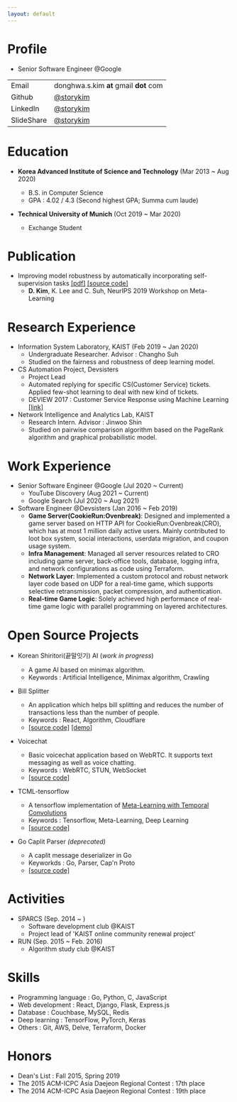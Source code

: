 ```yaml
---
layout: default
---
```

# Profile
* Senior Software Engineer @Google

|         |           |
|:-------------|:------------------|
| Email           | donghwa.s.kim **at** gmail **dot** com  |
| Github | [@storykim](https://github.com/storykim)   |
| LinkedIn           | [@storykim](https://linkedin.com/in/storykim)      |
| SlideShare           | [@storykim](https://www.slideshare.net/storykim) |

# Education
* **Korea Advanced Institute of Science and Technology** (Mar 2013 ~ Aug 2020)
  * B.S. in Computer Science
  * GPA : 4.02 / 4.3 (Second highest GPA; Summa cum laude)

* **Technical University of Munich** (Oct 2019 ~ Mar 2020)
  * Exchange Student

# Publication
* Improving model robustness by automatically incorporating self-supervision tasks [[pdf]](http://metalearning.ml/2019/papers/metalearn2019-kim.pdf) [[source code]](https://github.com/storykim/robustness-self-supervision)
  * **D. Kim**, K. Lee and C. Suh, NeurIPS 2019 Workshop on Meta-Learning

# Research Experience
* Information System Laboratory, KAIST (Feb 2019 ~ Jan 2020)
  * Undergraduate Researcher. Advisor : Changho Suh
  * Studied on the fairness and robustness of deep learning model.
* CS Automation Project, Devsisters
  * Project Lead
  * Automated replying for specific CS(Customer Service) tickets. Applied few-shot learning to deal with new kind of tickets.
  * DEVIEW 2017 : Customer Service Response using Machine Learning [[link]](https://deview.kr/2017/schedule/196?lang=en)
* Network Intelligence and Analytics Lab, KAIST
  * Research Intern. Advisor : Jinwoo Shin
  * Studied on pairwise comparison algorithm based on the PageRank algorithm and graphical probabilistic model.

# Work Experience
* Senior Software Engineer @Google (Jul 2020 ~ Current)
  * YouTube Discovery (Aug 2021 ~ Current)
  * Google Search (Jul 2020 ~ Aug 2021)
* Software Engineer @Devsisters (Jan 2016 ~ Feb 2019)
  * **Game Server(CookieRun:Ovenbreak)**: Designed and implemented a game server based on HTTP API for CookieRun:Ovenbreak(CRO), which has at most 1 million daily active users. Mainly contributed to loot box system, social interactions, userdata migration, and coupon usage system.
  * **Infra Management**: Managed all server resources related to CRO including game server, back-office tools, database, logging infra, and network configurations as code using Terraform.
  * **Network Layer**: Implemented a custom protocol and robust network layer code based on UDP for a real-time game, which supports selective retransmission, packet compression, and authentication.
  * **Real-time Game Logic**: Solely achieved high performance of real-time game logic with parallel programming on layered architectures.

# Open Source Projects
* Korean Shiritori(끝말잇기) AI (_work in progress_)
  * A game AI based on minimax algorithm.
  * Keywords : Artificial Intelligence, Minimax algorithm, Crawling

* Bill Splitter 
  * An application which helps bill splitting and reduces the number of transactions less than the number of people.
  * Keywords : React, Algorithm, Cloudflare
  * [[source code]](https://github.com/storykim/bill-splitter) [[demo]](https://dutchpay.donghwa.kim)

* Voicechat
  * Basic voicechat application based on WebRTC. It supports text messaging as well as voice chatting.
  * Keywords : WebRTC, STUN, WebSocket
  * [[source code]](https://github.com/storykim/voicechat)

* TCML-tensorflow
  * A tensorflow implementation of [Meta-Learning with Temporal Convolutions](https://arxiv.org/abs/1707.03141)
  * Keywords : Tensorflow, Meta-Learning, Deep Learning
  * [[source code]](https://github.com/devsisters/TCML-tensorflow)

* Go Caplit Parser _(deprecated)_
  * A caplit message deserializer in Go
  * Keyworkds : Go, Parser, Cap'n Proto
  * [[source code]](https://github.com/devsisters/go-caplit)

# Activities
* SPARCS (Sep. 2014 ~ )
  * Software development club @KAIST
  * Project lead of 'KAIST online community renewal project'
* RUN (Sep. 2015 ~ Feb. 2016)
  * Algorithm study club @KAIST

# Skills
* Programming language : Go, Python, C, JavaScript
* Web development : React, Django, Flask, Express.js
* Database : Couchbase, MySQL, Redis
* Deep learning : TensorFlow, PyTorch, Keras
* Others : Git, AWS, Delve, Terraform, Docker

# Honors
* Dean's List : Fall 2015, Spring 2019
* The 2015 ACM-ICPC Asia Daejeon Regional Contest : 17th place
* The 2014 ACM-ICPC Asia Daejeon Regional Contest : 19th place
